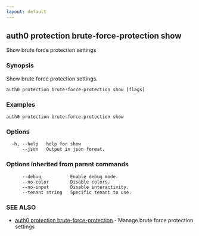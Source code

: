 ```yaml
---
layout: default
---
```

## auth0 protection brute-force-protection show

Show brute force protection settings

### Synopsis

Show brute force protection settings.

```
auth0 protection brute-force-protection show [flags]
```

### Examples

```
auth0 protection brute-force-protection show
```

### Options

```
  -h, --help   help for show
      --json   Output in json format.
```

### Options inherited from parent commands

```
      --debug           Enable debug mode.
      --no-color        Disable colors.
      --no-input        Disable interactivity.
      --tenant string   Specific tenant to use.
```

### SEE ALSO

* [auth0 protection brute-force-protection](auth0_protection_brute-force-protection.md)	 - Manage brute force protection settings

